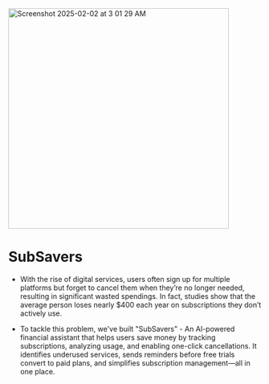 
<img width="439" alt="Screenshot 2025-02-02 at 3 01 29 AM" src="https://github.com/user-attachments/assets/75346fb4-4a78-4388-a463-4febffb16151" />

# SubSavers


- With the rise of digital services, users often sign up for multiple platforms but forget to cancel them when they’re no longer needed, resulting in significant wasted spendings. In fact, studies show that the average person loses nearly $400 each year on subscriptions they don’t actively use.

- To tackle this problem, we've built "SubSavers" - An AI-powered financial assistant that helps users save money by tracking subscriptions, analyzing usage, and enabling one-click cancellations. It identifies underused services, sends reminders before free trials convert to paid plans, and simplifies subscription management—all in one place.


